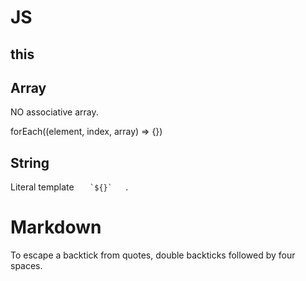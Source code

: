 # JS
## this

## Array
NO associative array.

forEach((element, index, array) => {})

## String
Literal template ``    `${}`    ``.


# Markdown
To escape a backtick from quotes, double backticks followed by four spaces.
